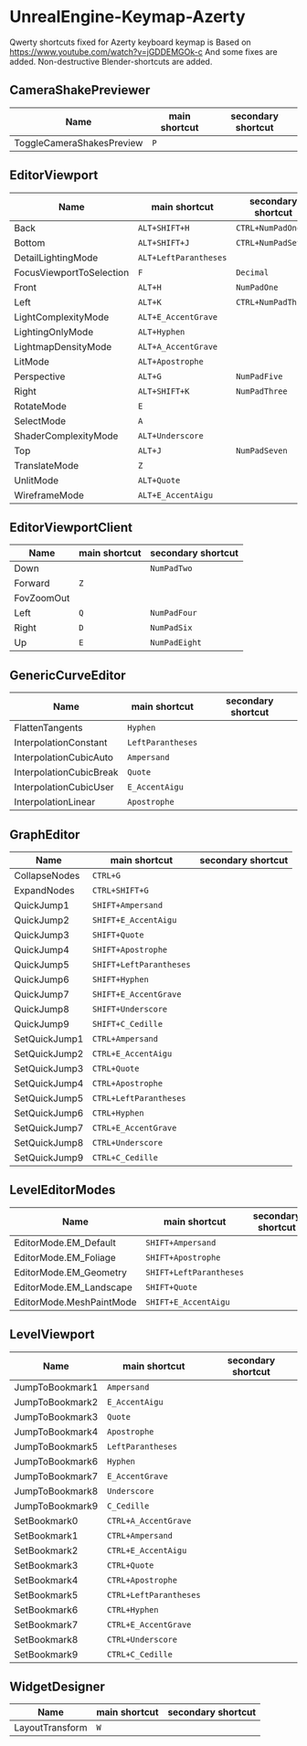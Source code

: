 
# UnrealEngine-Keymap-Azerty

Qwerty shortcuts fixed for Azerty keyboard
keymap is Based on https://www.youtube.com/watch?v=jGDDEMGOk-c And some fixes are added.
Non-destructive Blender-shortcuts are added.



## CameraShakePreviewer

Name | main shortcut | secondary shortcut
--- | --- | ---
ToggleCameraShakesPreview | `P` | 

## EditorViewport

Name | main shortcut | secondary shortcut
--- | --- | ---
Back | `ALT+SHIFT+H` | `CTRL+NumPadOne`
Bottom | `ALT+SHIFT+J` | `CTRL+NumPadSeven`
DetailLightingMode | `ALT+LeftParantheses` | 
FocusViewportToSelection | `F` | `Decimal`
Front | `ALT+H` | `NumPadOne`
Left | `ALT+K` | `CTRL+NumPadThree`
LightComplexityMode | `ALT+E_AccentGrave` | 
LightingOnlyMode | `ALT+Hyphen` | 
LightmapDensityMode | `ALT+A_AccentGrave` | 
LitMode | `ALT+Apostrophe` | 
Perspective | `ALT+G` | `NumPadFive`
Right | `ALT+SHIFT+K` | `NumPadThree`
RotateMode | `E` | 
SelectMode | `A` | 
ShaderComplexityMode | `ALT+Underscore` | 
Top | `ALT+J` | `NumPadSeven`
TranslateMode | `Z` | 
UnlitMode | `ALT+Quote` | 
WireframeMode | `ALT+E_AccentAigu` | 

## EditorViewportClient

Name | main shortcut | secondary shortcut
--- | --- | ---
Down |  | `NumPadTwo`
Forward | `Z` | 
FovZoomOut |  | 
Left | `Q` | `NumPadFour`
Right | `D` | `NumPadSix`
Up | `E` | `NumPadEight`

## GenericCurveEditor

Name | main shortcut | secondary shortcut
--- | --- | ---
FlattenTangents | `Hyphen` | 
InterpolationConstant | `LeftParantheses` | 
InterpolationCubicAuto | `Ampersand` | 
InterpolationCubicBreak | `Quote` | 
InterpolationCubicUser | `E_AccentAigu` | 
InterpolationLinear | `Apostrophe` | 

## GraphEditor

Name | main shortcut | secondary shortcut
--- | --- | ---
CollapseNodes | `CTRL+G` | 
ExpandNodes | `CTRL+SHIFT+G` | 
QuickJump1 | `SHIFT+Ampersand` | 
QuickJump2 | `SHIFT+E_AccentAigu` | 
QuickJump3 | `SHIFT+Quote` | 
QuickJump4 | `SHIFT+Apostrophe` | 
QuickJump5 | `SHIFT+LeftParantheses` | 
QuickJump6 | `SHIFT+Hyphen` | 
QuickJump7 | `SHIFT+E_AccentGrave` | 
QuickJump8 | `SHIFT+Underscore` | 
QuickJump9 | `SHIFT+C_Cedille` | 
SetQuickJump1 | `CTRL+Ampersand` | 
SetQuickJump2 | `CTRL+E_AccentAigu` | 
SetQuickJump3 | `CTRL+Quote` | 
SetQuickJump4 | `CTRL+Apostrophe` | 
SetQuickJump5 | `CTRL+LeftParantheses` | 
SetQuickJump6 | `CTRL+Hyphen` | 
SetQuickJump7 | `CTRL+E_AccentGrave` | 
SetQuickJump8 | `CTRL+Underscore` | 
SetQuickJump9 | `CTRL+C_Cedille` | 

## LevelEditorModes

Name | main shortcut | secondary shortcut
--- | --- | ---
EditorMode.EM_Default | `SHIFT+Ampersand` | 
EditorMode.EM_Foliage | `SHIFT+Apostrophe` | 
EditorMode.EM_Geometry | `SHIFT+LeftParantheses` | 
EditorMode.EM_Landscape | `SHIFT+Quote` | 
EditorMode.MeshPaintMode | `SHIFT+E_AccentAigu` | 

## LevelViewport

Name | main shortcut | secondary shortcut
--- | --- | ---
JumpToBookmark1 | `Ampersand` | 
JumpToBookmark2 | `E_AccentAigu` | 
JumpToBookmark3 | `Quote` | 
JumpToBookmark4 | `Apostrophe` | 
JumpToBookmark5 | `LeftParantheses` | 
JumpToBookmark6 | `Hyphen` | 
JumpToBookmark7 | `E_AccentGrave` | 
JumpToBookmark8 | `Underscore` | 
JumpToBookmark9 | `C_Cedille` | 
SetBookmark0 | `CTRL+A_AccentGrave` | 
SetBookmark1 | `CTRL+Ampersand` | 
SetBookmark2 | `CTRL+E_AccentAigu` | 
SetBookmark3 | `CTRL+Quote` | 
SetBookmark4 | `CTRL+Apostrophe` | 
SetBookmark5 | `CTRL+LeftParantheses` | 
SetBookmark6 | `CTRL+Hyphen` | 
SetBookmark7 | `CTRL+E_AccentGrave` | 
SetBookmark8 | `CTRL+Underscore` | 
SetBookmark9 | `CTRL+C_Cedille` | 

## WidgetDesigner

Name | main shortcut | secondary shortcut
--- | --- | ---
LayoutTransform | `W` | 

